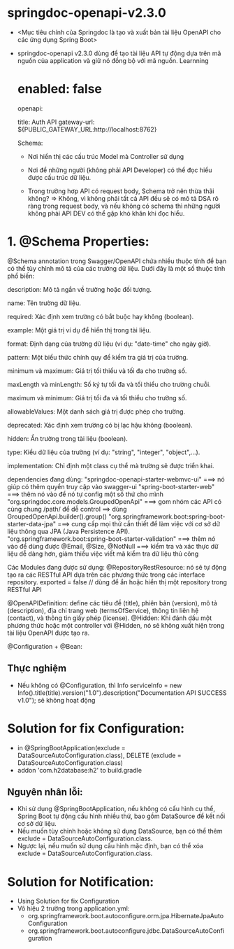 # springdoc-openapi-v2.3.0
- <Mục tiêu chính của Springdoc là tạo và xuất bản tài liệu OpenAPI cho các ứng dụng Spring Boot>
- springdoc-openapi v2.3.0 dùng để tạo tài liệu API tự động dựa trên mã nguồn của application và giữ nó đồng bộ với mã nguồn.
Learnning

  # enabled: false 
  openapi:
  
  title: Auth API
  gateway-url: ${PUBLIC_GATEWAY_URL:http://localhost:8762}

  Schema: 
  - Nơi hiển thị các cấu trúc Model mà Controller sử dụng
  - Nơi để những người (không phải API Developer) có thể đọc hiểu được cấu trúc dữ liệu.

  - Trong trường hơp API có request body, Schema trở nên thừa thãi không?
  => Không, vì không phải tất cả API đều sẽ có mô tả DSA rõ ràng trong request body, và nếu không có schema thì những người không phải API DEV có thể gặp khó khăn khi đọc hiểu.


# 1. @Schema Properties:

  @Schema annotation trong Swagger/OpenAPI chứa nhiều thuộc tính để bạn có thể tùy chỉnh mô tả của các trường dữ liệu. Dưới đây là một số thuộc tính phổ biến:
  
  description: Mô tả ngắn về trường hoặc đối tượng.
  
  name: Tên trường dữ liệu.
  
  required: Xác định xem trường có bắt buộc hay không (boolean).
  
  example: Một giá trị ví dụ để hiển thị trong tài liệu.
  
  format: Định dạng của trường dữ liệu (ví dụ: "date-time" cho ngày giờ).
  
  pattern: Một biểu thức chính quy để kiểm tra giá trị của trường.
  
  minimum và maximum: Giá trị tối thiểu và tối đa cho trường số.
  
  maxLength và minLength: Số ký tự tối đa và tối thiểu cho trường chuỗi.
  
  maximum và minimum: Giá trị tối đa và tối thiểu cho trường số.
  
  allowableValues: Một danh sách giá trị được phép cho trường.
  
  deprecated: Xác định xem trường có bị lạc hậu không (boolean).
  
  hidden: Ẩn trường trong tài liệu (boolean).
  
  type: Kiểu dữ liệu của trường (ví dụ: "string", "integer", "object",...).
  
  implementation: Chỉ định một class cụ thể mà trường sẽ được triển khai.


  dependencies đang dùng: 
"springdoc-openapi-starter-webmvc-ui" ===> nó giúp có thêm quyền truy cập vào swagger-ui
"spring-boot-starter-web" ===> thêm nó vào để nó tự config một số thứ cho mình
"org.springdoc.core.models.GroupedOpenApi" ===> gom nhóm các API có cùng chung /path/ để dễ control ==> dùng GroupedOpenApi.builder().group()
"org.springframework.boot:spring-boot-starter-data-jpa" ===> cung cấp mọi thứ cần thiết để làm việc với cơ sở dữ liệu thông qua JPA (Java Persistence API).
"org.springframework.boot:spring-boot-starter-validation" ===> thêm nó vào để dùng được @Email, @Size, @NotNull ===> kiểm tra và xác thực dữ liệu dễ dàng hơn, giảm thiểu việc viết mã kiểm tra dữ liệu thủ công



Các Modules đang được sử dụng:
@RepositoryRestResource:  nó sẽ tự động tạo ra các RESTful API dựa trên các phương thức trong các interface repository.
exported = false // dùng để ẩn hoặc hiển thị một repository trong RESTful API

@OpenAPIDefinition: define các tiêu đề (title), phiên bản (version), mô tả (description), địa chỉ trang web (termsOfService), thông tin liên hệ (contact), và thông tin giấy phép (license).
@Hidden: Khi đánh dấu một phương thức hoặc một controller với @Hidden, nó sẽ không xuất hiện trong tài liệu OpenAPI được tạo ra.

@Configuration + @Bean: 


## Thực nghiệm
- Nếu không có @Configuration, thì Info serviceInfo = new Info().title(title).version("1.0").description("Documentation API SUCCESS v1.0"); sẽ không hoạt động

# Solution for fix Configuration:
- in @SpringBootApplication(exclude = DataSourceAutoConfiguration.class), DELETE (exclude = DataSourceAutoConfiguration.class)
- addon 'com.h2database:h2' to build.gradle
## Nguyên nhân lỗi:
- Khi sử dụng @SpringBootApplication, nếu không có cấu hình cụ thể, Spring Boot tự động cấu hình nhiều thứ, bao gồm DataSource để kết nối cơ sở dữ liệu.
- Nếu muốn tùy chỉnh hoặc không sử dụng DataSource, bạn có thể thêm exclude = DataSourceAutoConfiguration.class.
- Ngược lại, nếu muốn sử dụng cấu hình mặc định, bạn có thể xóa exclude = DataSourceAutoConfiguration.class.
# Solution for Notification:
- Using Solution for fix Configuration
- Vô hiệu 2 trường trong application.yml:
  - org.springframework.boot.autoconfigure.orm.jpa.HibernateJpaAutoConfiguration
  - org.springframework.boot.autoconfigure.jdbc.DataSourceAutoConfiguration
